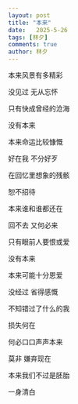 ```yaml
---
layout: post
title: "本来"
date:   2025-5-26
tags: [林夕]
comments: true
author: 林夕
---
```


本来风景有多精彩

没见过 无从忘怀

只有快成曾经的沧海

没有本来

本来命运比较慷慨

好在我 不分好歹

在回忆里想象的残骸

恕不招待

本来谁和谁都还在

回不去 又何必来

只有眼前人要恨或爱

没有本来

本来可能十分恩爱

没经过 省得感慨

不知错过了什么的我

损失何在

何必口口声声本来

莫非 嫌弃现在

本来我们不过是胚胎

一身清白
